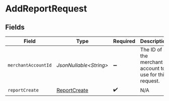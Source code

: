 # AddReportRequest


## Fields

| Field                                                   | Type                                                    | Required                                                | Description                                             |
| ------------------------------------------------------- | ------------------------------------------------------- | ------------------------------------------------------- | ------------------------------------------------------- |
| `merchantAccountId`                                     | *JsonNullable\<String>*                                 | :heavy_minus_sign:                                      | The ID of the merchant account to use for this request. |
| `reportCreate`                                          | [ReportCreate](../../models/components/ReportCreate.md) | :heavy_check_mark:                                      | N/A                                                     |